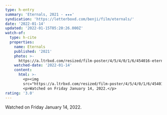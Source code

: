 ```yaml
---
type: h-entry
summary: 'Eternals, 2021 - ★★★'
syndication: 'https://letterboxd.com/benji/film/eternals/'
date: '2022-01-14'
updated: '2022-01-15T05:20:26.000Z'
watch-of:
  type: h-cite
  properties:
    name: Eternals
    published: '2021'
    photo: >-
      https://a.ltrbxd.com/resized/film-poster/4/5/4/0/1/6/454016-eternals-0-500-0-750-crop.jpg?k=0aa4af1fc4
    watched-date: '2022-01-14'
    content:
      html: >-
        <p><img
        src="https://a.ltrbxd.com/resized/film-poster/4/5/4/0/1/6/454016-eternals-0-500-0-750-crop.jpg?k=0aa4af1fc4"/></p>
        <p>Watched on Friday January 14, 2022.</p>
rating: '3.0'
---
```

Watched on Friday January 14, 2022.
